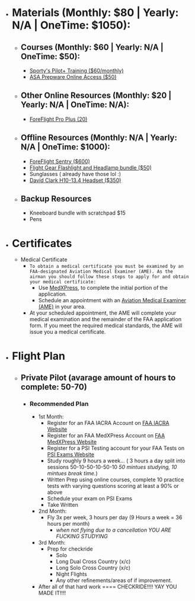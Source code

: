 - # Materials (Monthly: $80 | Yearly: N/A | OneTime: $1050):
	- ## Courses (Monthly: $60 | Yearly: N/A | OneTime: $50):
		- [Sporty's Pilot+ Training ($60/monthly)](https://www.sportys.com/sportys-pilot-training-plus.html)
		- [ASA Prepware Online Access ($50)](https://asa2fly.com/prepware-online/)
	- ## Other Online Resources (Monthly: $20 | Yearly: N/A | OneTime: N/A):
		- [ForeFlight Pro Plus (20)](https://foreflight.com/pricing)
	- ## Offline Resources (Monthly: N/A | Yearly: N/A | OneTime: $1000):
		- [ForeFlight Sentry ($600)](https://www.sportys.com/new-foreflight-sentry-ads-b-receiver-2023.html?sentry_sportys=true)
		- [Flight Gear Flashlight and Headlamp bundle ($50)](https://www.sportys.com/flight-gear-flashlight-and-headlamp-bundlea.html)
		- Sunglasses ( already have those lol :)
		- [David Clark H10-13.4 Headset ($350)](https://www.sportys.com/david-clark-h10-13-4-headset.html)
	- ## Backup Resources
		- Kneeboard bundle with scratchpad $15
		- Pens
- # Certificates
	- Medical Certificate
		- `To obtain a medical certificate you must be examined by an FAA-designated Aviation Medical Examiner (AME). As the airman you should follow these steps to apply for and obtain your medical certificate:`
			- Use [MedXPress](https://medxpress.faa.gov/), to complete the initial portion of the application.
			- Schedule an appointment with an [Aviation Medical Examiner (AME)](https://designee.faa.gov/#/designeeLocator) in your area.
		- At your scheduled appointment, the AME will complete your medical examination and the remainder of the FAA application form. If you meet the required medical standards, the AME will issue you a medical certificate.
- # Flight Plan
	- ## Private Pilot (avarage amount of hours to complete: 50-70)
		- ### Recommended Plan
			- 1st Month:
				- Register for an FAA IACRA Account on [FAA IACRA Website](https://iacra.faa.gov/IACRA/Default.aspx)
				- Register for an FAA MedXPress Account on [FAA MedXPress Website](https://medxpress.faa.gov/MedXpress/Account/RequestAccount.aspx)
				- Register for a PSI Testing account for your FAA Tests on [PSI Exams Website](https://faa.psiexams.com/FAA/verify)
				- Study roughly 9 hours a week... ( 3 hours a day split into sessions 50-10-50-10-50-10 *50 mintues studying, 10 mintues break time.*)
				- Written Prep using online courses, complete 10 practice tests with varying questions scoring at least a 90% or above
				- Schedule your exam on PSI Exams
				- Take Written
			- 2nd Month:
				- Fly 3x per week, 3 hours per day (9 Hours a week = 36 hours per month)
					- *when not flying due to a cancellation YOU ARE FUCKING STUDYING*
			- 3rd Month:
				- Prep for checkride
					- Solo
					- Long Dual Cross Country (x/c)
					- Long Solo Cross Country (x/c)
					- Night Flights
					- Any other refinements/areas of if improvement.
			- After all of that hard work ==== CHECKRIDE!!!! YAY YOU MADE IT!!!!